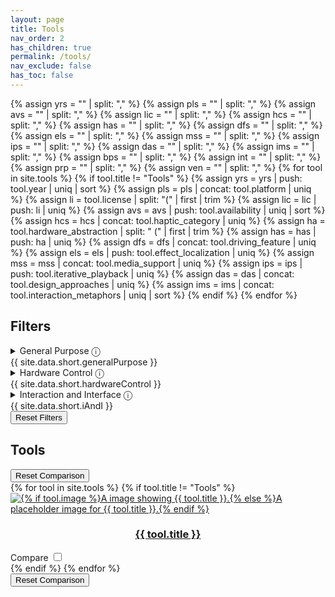```yaml
---
layout: page
title: Tools
nav_order: 2
has_children: true
permalink: /tools/
nav_exclude: false
has_toc: false
---
```

<link rel="stylesheet" href="{{ site.baseurl }}/assets/css/tools-menu.css">

{% assign yrs = "" | split: "," %}
{% assign pls = "" | split: "," %}
{% assign avs = "" | split: "," %}
{% assign lic = "" | split: "," %}
{% assign hcs = "" | split: "," %}
{% assign has = "" | split: "," %}
{% assign dfs = "" | split: "," %}
{% assign els = "" | split: "," %}
{% assign mss = "" | split: "," %}
{% assign ips = "" | split: "," %}
{% assign das = "" | split: "," %}
{% assign ims = "" | split: "," %}
{% assign bps = "" | split: "," %}
{% assign int = "" | split: "," %}
{% assign prp = "" | split: "," %}
{% assign ven = "" | split: "," %}
{% for tool in site.tools %}
    {% if tool.title != "Tools" %}
        {% assign yrs = yrs | push: tool.year | uniq | sort %}
        {% assign pls = pls | concat: tool.platform | uniq %}
        {% assign li = tool.license | split: "(" | first | trim %}
        {% assign lic = lic | push: li | uniq %}
        {% assign avs = avs | push: tool.availability | uniq | sort %}
        {% assign hcs = hcs | concat: tool.haptic_category | uniq %}
        {% assign ha = tool.hardware_abstraction | split: " (" | first | trim %}
        {% assign has = has | push: ha | uniq %}
        {% assign dfs = dfs | concat: tool.driving_feature | uniq %}
        {% assign els = els | push: tool.effect_localization | uniq %}
        {% assign mss = mss | concat: tool.media_support | uniq %}
        {% assign ips = ips | push: tool.iterative_playback | uniq %}
        {% assign das = das | concat: tool.design_approaches | uniq %}
        {% assign ims = ims | concat: tool.interaction_metaphors | uniq | sort %}
    {% endif %}
{% endfor %}

<section class="filter-section">
    <h2>Filters</h2>
    <details>
        <summary>General Purpose <span aria-describedby="gptip">&#9432;</span>
            <div role="tooltip" id="gptip">
                {{ site.data.short.generalPurpose }}
            </div>
        </summary>
        <fieldset>
            <legend aria-describedby="yeartip">Year Range&#9432;</legend>
            <div role="tooltip" id="yeartip">
                {{ site.data.short.year }}
            </div>
            <div class="optiongroup">
                <div>
                    <label>Start Year
                        <input id="start-year" class="filter-input" type="number" min="{{ yrs | first }}" max="{{ yrs | last }}" value="{{ yrs | first }}">
                    </label>
                </div>
                <div>
                    <label>End Year
                        <input id="end-year" class="filter-input" type="number" min="{{ yrs | first }}" max="{{ yrs | last }}" value="{{ yrs | last }}">
                    </label>
                </div>
            </div>
        </fieldset>
        <fieldset>
            <legend aria-describedby="platformtip">Platforms (&#x2227;)&#9432;</legend>
            <div role="tooltip" id="platformtip">
                {{ site.data.short.platform }}
            </div>
            <div class="optiongroup">
            {% for pl in pls %}
                {% assign tmp = pl | downcase | split: " " | join: "-" | prepend: "pl:" %}
                <div>
                    <input class="filter-input filter-input-pl" type="checkbox" id="{{ tmp }}" name="{{ tmp }}" value="{{ tmp }}">
                    <label for="{{ tmp }}">{{ pl }}</label>
                </div>
            {% endfor %}
            </div>
        </fieldset>
        <fieldset>
            <legend aria-describedby="availabilitytip">Availability (&#x2228;)&#9432;</legend>
            <div role="tooltip" id="availabilitytip">
                {{ site.data.short.availability }}
            </div>
            <div class="optiongroup">
            {% for av in avs %}
                {% assign tmp = av | split: " " | join: "-" | downcase  | prepend: "av:" %}
                <div>
                    <input class="filter-input filter-input-av" type="checkbox" id="{{ tmp }}" name="{{ tmp }}" value="{{ tmp }}">
                    <label for="{{ tmp }}">{{ av }}</label>
                </div>
            {% endfor %}
            </div>
        </fieldset>
        <fieldset>
            <legend aria-describedby="licensetip">Licenses (&#x2228;)&#9432;</legend>
            <div role="tooltip" id="licensetip">
                {{ site.data.short.license }}
            </div>
            <div class="optiongroup">
            {% for li in lic %}
                {% assign tmp = li | split: " " | join: "-" | downcase | prepend: "li:" %}
                <div>
                    <input class="filter-input filter-input-li" type="checkbox" id="{{ tmp }}" name="{{ tmp }}" value="{{ tmp }}">
                    <label for="{{ tmp }}">{{ li }}</label>
                </div>
            {% endfor %}
            </div>
        </fieldset>
    </details>
    <details>
        <summary>Hardware Control <span aria-describedby="hctip">&#9432;</span>
            <div role="tooltip" id="hctip">
                {{ site.data.short.hardwareControl }}
            </div>
        </summary>
        <fieldset>
            <legend aria-describedby="categorytip">Haptic Category (&#x2228;)&#9432;</legend>
            <div role="tooltip" id="categorytip">
                {{ site.data.short.hapticCategory }}
            </div>
            <div class="optiongroup">
            {% for hc in hcs %}
                {% assign tmp = hc | replace: "Vibrotactile", "vt" | replace: "Force Feedback", "ff" | replace: "Temperature", "temp" | replace: "Skin Stretch/Compression", "ssc" | prepend: "hc:" %}
                <div>
                    <input class="filter-input filter-input-hc" type="checkbox" id="{{ tmp }}" name="{{ tmp }}" value="{{ tmp }}">
                    <label for="{{ tmp }}">{{ hc }}</label>
                </div>
            {% endfor %}
            </div>
        </fieldset>
        <fieldset>
            <legend aria-describedby="abstractiontip">Hardware Abstractions (&#x2228;)&#9432;</legend>
            <div role="tooltip" id="abstractiontip">
                {{ site.data.short.hardwareAbstraction }}
            </div>
            <div class="optiongroup">
            {% for ha in has %}
                {% assign tmp = ha | downcase | prepend: "ha:" %}
                <div>
                    <input class="filter-input filter-input-ha" type="checkbox" id="{{ tmp }}" name="{{ tmp }}" value="{{ tmp }}">
                    <label for="{{ tmp }}">{{ ha }}</label>
                </div>
            {% endfor %}
            </div>
        </fieldset>
    </details>
    <details>
        <summary>Interaction and Interface <span aria-describedby="iitip">&#9432;</span>
            <div role="tooltip" id="iitip">
                {{ site.data.short.iAndI }}
            </div>
        </summary>
        <fieldset>
            <legend aria-describedby="drivertip">Driving Feature (&#x2227;)&#9432;</legend>
            <div role="tooltip" id="drivertip">
                {{ site.data.short.drivingFeature }}
            </div>
            <div class="optiongroup">
            {% for df in dfs %}
                {% assign tmp = df | downcase | prepend: "df:" %}
                <div>
                    <input class="filter-input filter-input-df" type="checkbox" id="{{ tmp }}" name="{{ tmp }}" value="{{ tmp }}">
                    <label for="{{ tmp }}">{{ df }}</label>
                </div>
            {% endfor %}
            </div>
        </fieldset>
        <fieldset>
            <legend aria-describedby="localizationtip">Effect Localization (&#x2228;)&#9432;</legend>
            <div role="tooltip" id="localizationtip">
                {{ site.data.short.effectLocalization }}
            </div>
            <div class="optiongroup">
            {% for el in els %}
                {% assign tmp = el | downcase | prepend: "el:" %}
                <div>
                    <input class="filter-input filter-input-el" type="checkbox" id="{{ tmp }}" name="{{ tmp }}" value="{{ tmp }}">
                    <label for="{{ tmp }}">{{ el }}</label>
                </div>
            {% endfor %}
            </div>
        </fieldset>
        <fieldset>
            <legend aria-describedby="mediatip">Media Support (&#x2228;)&#9432;</legend>
            <div role="tooltip" id="mediatip">
                {{ site.data.short.mediaSupport }}
            </div>
            <div class="optiongroup">
            {% for ms in mss %}
                {% assign tmp = ms | downcase | prepend: "ms:" %}
                <div>
                    <input class="filter-input filter-input-ms" type="checkbox" id="{{ tmp }}" name="{{ tmp }}" value="{{ tmp }}">
                    <label for="{{ tmp }}">{{ ms }}</label>
                </div>
            {% endfor %}
            </div>
        </fieldset>
        <fieldset>
            <legend aria-describedby="playbacktip">Iterative Playback (&#x2228;)&#9432;</legend>
            <div role="tooltip" id="playbacktip">
                {{ site.data.short.iterativePlayback }}
            </div>
            <div class="optiongroup">
            {% for ip in ips %}
                {% assign tmp = ip | split: " " | join: "-" | downcase | prepend: "ip:" %}
                <div>
                    <input class="filter-input filter-input-ip" type="checkbox" id="{{ tmp }}" name="{{ tmp }}" value="{{ tmp }}">
                    <label for="{{ tmp }}">{{ ip }}</label>
                </div>
            {% endfor %}
            </div>
        </fieldset>
        <fieldset>
            <legend aria-describedby="approachestip">Design Approaches (&#x2228;)&#9432;</legend>
            <div role="tooltip" id="approachestip">
                {{ site.data.short.designApproaches }}
            </div>
            <div class="optiongroup">
            {% for da in das %}
                {% assign tmp = da | downcase | prepend: "da:" %}
                <div>
                    <input class="filter-input filter-input-da" type="checkbox" id="{{ tmp }}" name="{{ tmp }}" value="{{ tmp }}">
                    <label for="{{ tmp }}">{{ da }}</label>
                </div>
            {% endfor %}
            </div>
        </fieldset>
        <fieldset>
            <legend aria-describedby="metaphortip">Interaction Metaphors (&#x2228;)&#9432;</legend>
            <div role="tooltip" id="metaphortip">
                {{ site.data.short.interactionMetaphors }}
            </div>
            <div class="optiongroup">
            {% for im in ims %}
                {% assign tmp = im | downcase | prepend: "im:" %}
                <div>
                    <input class="filter-input filter-input-im" type="checkbox" id="{{ tmp }}" name="{{ tmp }}" value="{{ tmp }}">
                    <label for="{{ tmp }}">{{ im }}</label>
                </div>
            {% endfor %}
            </div>
        </fieldset>
    </details>
    <button id="resetFilters">Reset Filters</button>
</section>

<section>
<h2>Tools</h2>
<button class="compare-reset">Reset Comparison</button>
<div class="list-section">
{% for tool in site.tools %}
    {% if tool.title != "Tools" %}
    <div id = "tool-{{ tool.title | downcase | split: ' ' | join: '-' }}"
        class="tools-top-div
            year:{{ tool.year }}
            {% for pl in tool.platform %}pl:{{ pl | downcase | split: " " | join: "-" }} {% endfor %}
            av:{{ tool.availability | split: "(" | first | trim | split: " " | join: "-" | downcase }}
            li:{{ tool.license | split: "(" | first | trim | split: " " | join: "-" | downcase }}
            {% for hc in tool.haptic_category %}hc:{{ hc | replace: "Vibrotactile", "vt" | replace: "Force Feedback", "ff" | replace: "Temperature", "temp" | replace: "Skin Stretch/Compression", "ssc" }} {% endfor %}
            ha:{{ tool.hardware_abstraction | split: "(" | first | trim | downcase }}
            {% for df in tool.driving_feature %}df:{{ df | downcase }} {% endfor %}
            el:{{ tool.effect_localization | downcase }}
            {% for ms in tool.media_support %}ms:{{ ms | downcase }} {% endfor %}
            ip:{{ tool.iterative_playback | split: " " | join: "-" | downcase }}
            {% for da in tool.design_approaches %}da:{{ da | downcase }} {% endfor %}
            {% for im in tool.interaction_metaphors %}im:{{ im | downcase }} {% endfor %}
        ">
        <div class="tools-int-div">
            <div class="tools-img-div">
                <a href="{{ site.baseurl }}{{ tool.url }}">
                <img src="{{ site.baseurl }}{% if tool.image %}{{ tool.image }}{% else %}/assets/tools/unknown.png{% endif %}"
                    alt="{% if tool.image %}A image showing {{ tool.title }}.{% else %}A placeholder image for {{ tool.title }}.{% endif %}">
                </a>
            </div>
            <div class="tools-label-div">
                <a href="{{ site.baseurl }}{{ tool.url }}">
                    <h3 style="text-align: center;word-wrap: anywhere; white-space: normal;">{{ tool.title }}</h3>
                </a>
                <label>Compare <input type="checkbox" name="{{ tool.title | downcase | split: ' ' | join: '-' }}" class="compare"/></label>
            </div>
        </div>
    </div>
    {% endif %}
{% endfor %}
</div>
<button class="compare-reset">Reset Comparison</button>
</section>
<script type="text/javascript" src="{{ site.baseurl }}/assets/js/filter.js"></script>
<script type="text/javascript" src="{{ site.baseurl }}/assets/js/compare-sel.js"></script>
